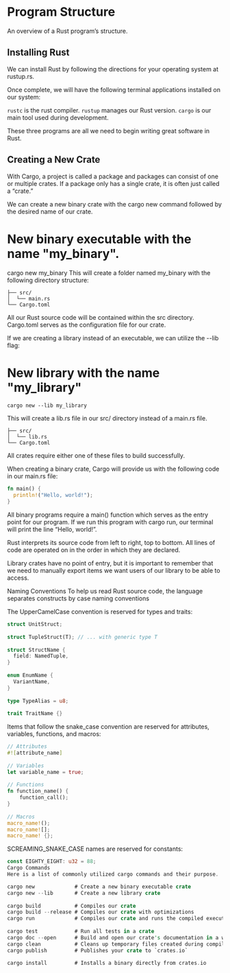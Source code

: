 # Program Structure
An overview of a Rust program’s structure.

## Installing Rust
We can install Rust by following the directions for your operating system at rustup.rs.

Once complete, we will have the following terminal applications installed on our system:

`rustc` is the rust compiler.
`rustup` manages our Rust version.
`cargo` is our main tool used during development.

These three programs are all we need to begin writing great software in Rust.

## Creating a New Crate
With Cargo, a project is called a package and packages can consist of one or multiple crates. If a package only has a single crate, it is often just called a “crate.”

We can create a new binary crate with the cargo new command followed by the desired name of our crate.

# New binary executable with the name "my_binary".
cargo new my_binary
This will create a folder named my_binary with the following directory structure:

```
├── src/
│  └── main.rs
└── Cargo.toml
```

All our Rust source code will be contained within the src directory. Cargo.toml serves as the configuration file for our crate.

If we are creating a library instead of an executable, we can utilize the --lib flag:

# New library with the name "my_library"
`cargo new --lib my_library`

This will create a lib.rs file in our src/ directory instead of a main.rs file.

```
├── src/
│  └── lib.rs
└── Cargo.toml
```

All crates require either one of these files to build successfully.

When creating a binary crate, Cargo will provide us with the following code in our main.rs file:

```rust
fn main() {
  println!("Hello, world!");
}
```

All binary programs require a main() function which serves as the entry point for our program. If we run this program with cargo run, our terminal will print the line “Hello, world!”.

Rust interprets its source code from left to right, top to bottom. All lines of code are operated on in the order in which they are declared.

Library crates have no point of entry, but it is important to remember that we need to manually export items we want users of our library to be able to access.

Naming Conventions
To help us read Rust source code, the language separates constructs by case naming conventions

The UpperCamelCase convention is reserved for types and traits:

```rust
struct UnitStruct;
 
struct TupleStruct(T); // ... with generic type T
 
struct StructName {
  field: NamedTuple,
}
 
enum EnumName {
  VariantName,
}
 
type TypeAlias = u8;
 
trait TraitName {}
```

Items that follow the snake_case convention are reserved for attributes, variables, functions, and macros:

```rust
// Attributes
#![attribute_name]
 
// Variables
let variable_name = true;
 
// Functions
fn function_name() {
    function_call();
}
 
// Macros
macro_name!();
macro_name![];
macro_name! {};
```

SCREAMING_SNAKE_CASE names are reserved for constants:

```rust
const EIGHTY_EIGHT: u32 = 88;
Cargo Commands
Here is a list of commonly utilized cargo commands and their purpose.

cargo new             # Create a new binary executable crate
cargo new --lib       # Create a new library crate
 
cargo build           # Compiles our crate
cargo build --release # Compiles our crate with optimizations
cargo run             # Compiles our crate and runs the compiled executable
 
cargo test            # Run all tests in a crate
cargo doc --open      # Build and open our crate's documentation in a web browser
cargo clean           # Cleans up temporary files created during compilation
cargo publish         # Publishes your crate to `crates.io`
 
cargo install         # Installs a binary directly from crates.io
```